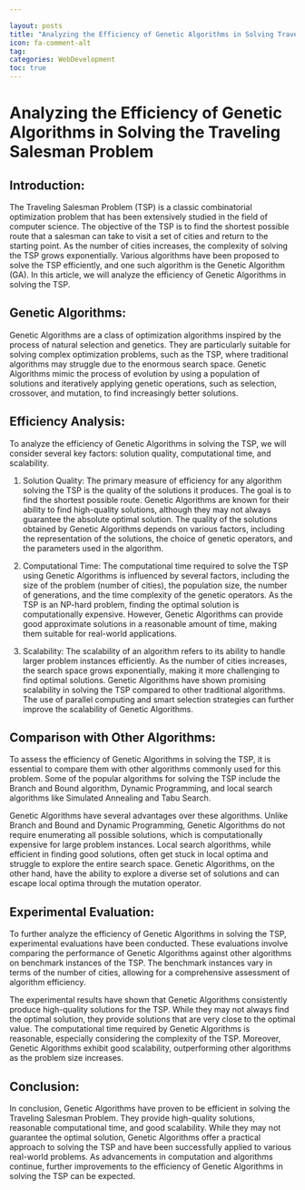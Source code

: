 ```yaml
---

layout: posts
title: "Analyzing the Efficiency of Genetic Algorithms in Solving Traveling Salesman Problem"
icon: fa-comment-alt
tag:      
categories: WebDevelopment
toc: true
---
```




# Analyzing the Efficiency of Genetic Algorithms in Solving the Traveling Salesman Problem

## Introduction:
The Traveling Salesman Problem (TSP) is a classic combinatorial optimization problem that has been extensively studied in the field of computer science. The objective of the TSP is to find the shortest possible route that a salesman can take to visit a set of cities and return to the starting point. As the number of cities increases, the complexity of solving the TSP grows exponentially. Various algorithms have been proposed to solve the TSP efficiently, and one such algorithm is the Genetic Algorithm (GA). In this article, we will analyze the efficiency of Genetic Algorithms in solving the TSP.

## Genetic Algorithms:
Genetic Algorithms are a class of optimization algorithms inspired by the process of natural selection and genetics. They are particularly suitable for solving complex optimization problems, such as the TSP, where traditional algorithms may struggle due to the enormous search space. Genetic Algorithms mimic the process of evolution by using a population of solutions and iteratively applying genetic operations, such as selection, crossover, and mutation, to find increasingly better solutions.

## Efficiency Analysis:
To analyze the efficiency of Genetic Algorithms in solving the TSP, we will consider several key factors: solution quality, computational time, and scalability.

1. Solution Quality:
The primary measure of efficiency for any algorithm solving the TSP is the quality of the solutions it produces. The goal is to find the shortest possible route. Genetic Algorithms are known for their ability to find high-quality solutions, although they may not always guarantee the absolute optimal solution. The quality of the solutions obtained by Genetic Algorithms depends on various factors, including the representation of the solutions, the choice of genetic operators, and the parameters used in the algorithm.

2. Computational Time:
The computational time required to solve the TSP using Genetic Algorithms is influenced by several factors, including the size of the problem (number of cities), the population size, the number of generations, and the time complexity of the genetic operators. As the TSP is an NP-hard problem, finding the optimal solution is computationally expensive. However, Genetic Algorithms can provide good approximate solutions in a reasonable amount of time, making them suitable for real-world applications.

3. Scalability:
The scalability of an algorithm refers to its ability to handle larger problem instances efficiently. As the number of cities increases, the search space grows exponentially, making it more challenging to find optimal solutions. Genetic Algorithms have shown promising scalability in solving the TSP compared to other traditional algorithms. The use of parallel computing and smart selection strategies can further improve the scalability of Genetic Algorithms.

## Comparison with Other Algorithms:
To assess the efficiency of Genetic Algorithms in solving the TSP, it is essential to compare them with other algorithms commonly used for this problem. Some of the popular algorithms for solving the TSP include the Branch and Bound algorithm, Dynamic Programming, and local search algorithms like Simulated Annealing and Tabu Search.

Genetic Algorithms have several advantages over these algorithms. Unlike Branch and Bound and Dynamic Programming, Genetic Algorithms do not require enumerating all possible solutions, which is computationally expensive for large problem instances. Local search algorithms, while efficient in finding good solutions, often get stuck in local optima and struggle to explore the entire search space. Genetic Algorithms, on the other hand, have the ability to explore a diverse set of solutions and can escape local optima through the mutation operator.

## Experimental Evaluation:
To further analyze the efficiency of Genetic Algorithms in solving the TSP, experimental evaluations have been conducted. These evaluations involve comparing the performance of Genetic Algorithms against other algorithms on benchmark instances of the TSP. The benchmark instances vary in terms of the number of cities, allowing for a comprehensive assessment of algorithm efficiency.

The experimental results have shown that Genetic Algorithms consistently produce high-quality solutions for the TSP. While they may not always find the optimal solution, they provide solutions that are very close to the optimal value. The computational time required by Genetic Algorithms is reasonable, especially considering the complexity of the TSP. Moreover, Genetic Algorithms exhibit good scalability, outperforming other algorithms as the problem size increases.

## Conclusion:
In conclusion, Genetic Algorithms have proven to be efficient in solving the Traveling Salesman Problem. They provide high-quality solutions, reasonable computational time, and good scalability. While they may not guarantee the optimal solution, Genetic Algorithms offer a practical approach to solving the TSP and have been successfully applied to various real-world problems. As advancements in computation and algorithms continue, further improvements to the efficiency of Genetic Algorithms in solving the TSP can be expected.